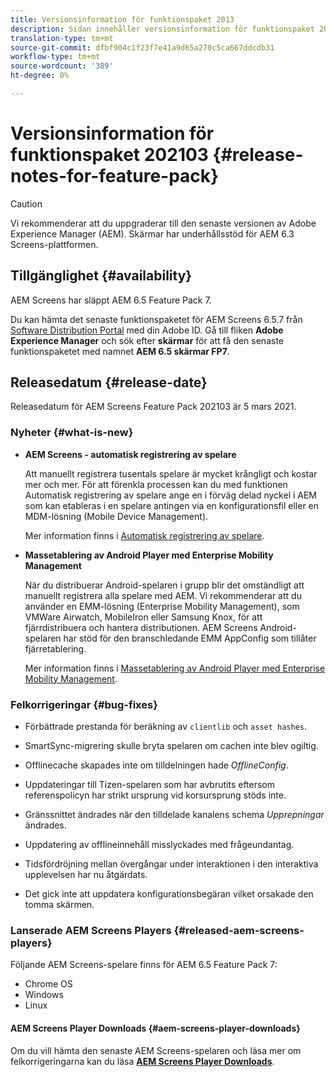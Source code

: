 ```yaml
---
title: Versionsinformation för funktionspaket 2013
description: Sidan innehåller versionsinformation för funktionspaket 2013.
translation-type: tm+mt
source-git-commit: dfbf904c1f23f7e41a9d65a270c5ca667ddcdb31
workflow-type: tm+mt
source-wordcount: '389'
ht-degree: 0%

---
```



# Versionsinformation för funktionspaket 202103 {#release-notes-for-feature-pack}

>[!CAUTION]
>Vi rekommenderar att du uppgraderar till den senaste versionen av Adobe Experience Manager (AEM). Skärmar har underhållsstöd för AEM 6.3 Screens-plattformen.

## Tillgänglighet {#availability}

AEM Screens har släppt AEM 6.5 Feature Pack 7.

Du kan hämta det senaste funktionspaketet för AEM Screens 6.5.7 från [Software Distribution Portal](https://experience.adobe.com/#/downloads/content/software-distribution/en/aem.html) med din Adobe ID. Gå till fliken **Adobe Experience Manager** och sök efter **skärmar** för att få den senaste funktionspaketet med namnet **AEM 6.5 skärmar FP7**.

## Releasedatum {#release-date}

Releasedatum för AEM Screens Feature Pack 202103 är 5 mars 2021.

### Nyheter {#what-is-new}

* **AEM Screens - automatisk registrering av spelare**

   Att manuellt registrera tusentals spelare är mycket krångligt och kostar mer och mer. För att förenkla processen kan du med funktionen Automatisk registrering av spelare ange en i förväg delad nyckel i AEM som kan etableras i en spelare antingen via en konfigurationsfil eller en MDM-lösning (Mobile Device Management).

   Mer information finns i [Automatisk registrering av spelare](/help/user-guide/auto-registration-players.md).


* **Massetablering av Android Player med Enterprise Mobility Management**

   När du distribuerar Android-spelaren i grupp blir det omständligt att manuellt registrera alla spelare med AEM. Vi rekommenderar att du använder en EMM-lösning (Enterprise Mobility Management), som VMWare Airwatch, MobileIron eller Samsung Knox, för att fjärrdistribuera och hantera distributionen. AEM Screens Android-spelaren har stöd för den branschledande EMM AppConfig som tillåter fjärretablering.

   Mer information finns i [Massetablering av Android Player med Enterprise Mobility Management](/help/user-guide/using-emm-bulkprovision-android-player.md).


### Felkorrigeringar {#bug-fixes}

* Förbättrade prestanda för beräkning av `clientlib` och `asset hashes`.

* SmartSync-migrering skulle bryta spelaren om cachen inte blev ogiltig.

* Offlinecache skapades inte om tilldelningen hade *OfflineConfig*.

* Uppdateringar till Tizen-spelaren som har avbrutits eftersom referenspolicyn har strikt ursprung vid korsursprung stöds inte.

* Gränssnittet ändrades när den tilldelade kanalens schema *Upprepningar* ändrades.

* Uppdatering av offlineinnehåll misslyckades med frågeundantag.

* Tidsfördröjning mellan övergångar under interaktionen i den interaktiva upplevelsen har nu åtgärdats.

* Det gick inte att uppdatera konfigurationsbegäran vilket orsakade den tomma skärmen.

### Lanserade AEM Screens Players {#released-aem-screens-players}

Följande AEM Screens-spelare finns för AEM 6.5 Feature Pack 7:

* Chrome OS
* Windows
* Linux

#### AEM Screens Player Downloads {#aem-screens-player-downloads}

Om du vill hämta den senaste AEM Screens-spelaren och läsa mer om felkorrigeringarna kan du läsa **[AEM Screens Player Downloads](https://download.macromedia.com/screens/index.html)**.

